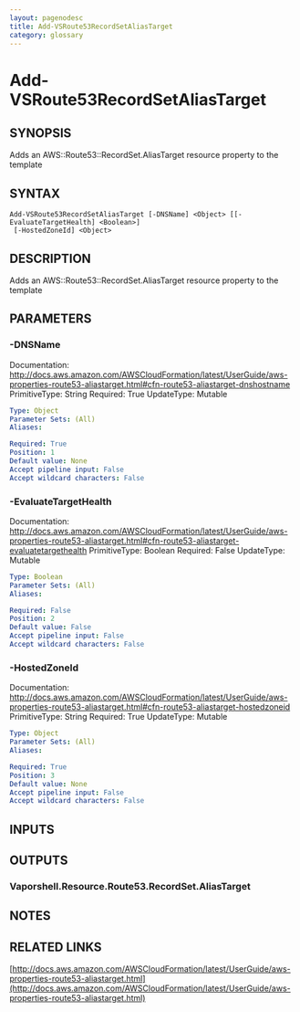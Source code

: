 ```yaml
---
layout: pagenodesc
title: Add-VSRoute53RecordSetAliasTarget
category: glossary
---
```


# Add-VSRoute53RecordSetAliasTarget

## SYNOPSIS
Adds an AWS::Route53::RecordSet.AliasTarget resource property to the template

## SYNTAX

```
Add-VSRoute53RecordSetAliasTarget [-DNSName] <Object> [[-EvaluateTargetHealth] <Boolean>]
 [-HostedZoneId] <Object>
```

## DESCRIPTION
Adds an AWS::Route53::RecordSet.AliasTarget resource property to the template

## PARAMETERS

### -DNSName
Documentation: http://docs.aws.amazon.com/AWSCloudFormation/latest/UserGuide/aws-properties-route53-aliastarget.html#cfn-route53-aliastarget-dnshostname
PrimitiveType: String
Required: True
UpdateType: Mutable

```yaml
Type: Object
Parameter Sets: (All)
Aliases: 

Required: True
Position: 1
Default value: None
Accept pipeline input: False
Accept wildcard characters: False
```

### -EvaluateTargetHealth
Documentation: http://docs.aws.amazon.com/AWSCloudFormation/latest/UserGuide/aws-properties-route53-aliastarget.html#cfn-route53-aliastarget-evaluatetargethealth
PrimitiveType: Boolean
Required: False
UpdateType: Mutable

```yaml
Type: Boolean
Parameter Sets: (All)
Aliases: 

Required: False
Position: 2
Default value: False
Accept pipeline input: False
Accept wildcard characters: False
```

### -HostedZoneId
Documentation: http://docs.aws.amazon.com/AWSCloudFormation/latest/UserGuide/aws-properties-route53-aliastarget.html#cfn-route53-aliastarget-hostedzoneid
PrimitiveType: String
Required: True
UpdateType: Mutable

```yaml
Type: Object
Parameter Sets: (All)
Aliases: 

Required: True
Position: 3
Default value: None
Accept pipeline input: False
Accept wildcard characters: False
```

## INPUTS

## OUTPUTS

### Vaporshell.Resource.Route53.RecordSet.AliasTarget

## NOTES

## RELATED LINKS

[http://docs.aws.amazon.com/AWSCloudFormation/latest/UserGuide/aws-properties-route53-aliastarget.html](http://docs.aws.amazon.com/AWSCloudFormation/latest/UserGuide/aws-properties-route53-aliastarget.html)

